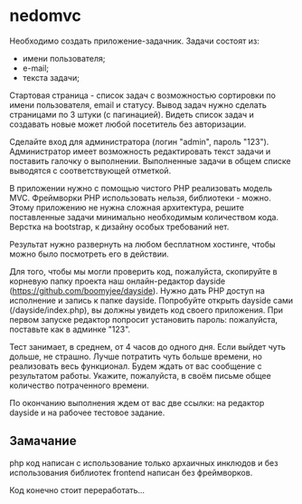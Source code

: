 # nedomvc
Необходимо создать приложение-задачник.
Задачи состоят из:
- имени пользователя;
- е-mail;
- текста задачи;

Стартовая страница - список задач с возможностью сортировки по имени пользователя, email и статусу. Вывод задач нужно сделать страницами по 3 штуки (с пагинацией). Видеть список задач и создавать новые может любой посетитель без авторизации.

Сделайте вход для администратора (логин "admin", пароль "123"). Администратор имеет возможность редактировать текст задачи и поставить галочку о выполнении. Выполненные задачи в общем списке выводятся с соответствующей отметкой.

В приложении нужно с помощью чистого PHP реализовать модель MVC. Фреймворки PHP использовать нельзя, библиотеки - можно. Этому приложению не нужна сложная архитектура, решите поставленные задачи минимально необходимым количеством кода. Верстка на bootstrap, к дизайну особых требований нет.

Результат нужно развернуть на любом бесплатном хостинге, чтобы можно было посмотреть его в действии. 

Для того, чтобы мы могли проверить код, пожалуйста, скопируйте в корневую папку проекта наш онлайн-редактор dayside (https://github.com/boomyjee/dayside). Нужно дать PHP доступ на исполнение и запись к папке dayside. Попробуйте открыть dayside сами (/dayside/index.php), вы должны увидеть код своего приложения. При первом запуске редактор попросит установить пароль: пожалуйста, поставьте как в админке "123".

Тест занимает, в среднем, от 4 часов до одного дня. Если выйдет чуть дольше, не страшно. Лучше потратить чуть больше времени, но реализовать весь функционал. Будем ждать от вас сообщение с результатом работы. Укажите, пожалуйста, в своём письме общее количество потраченного времени.

По окончанию выполнения ждем от вас две ссылки: на редактор dayside и на рабочее тестовое задание.

Замачание
------------------------------------

php код написан с использование только архаичных инклюдов и без использования библиотек
frontend написан без фреймворков. 

Код конечно стоит переработать…
